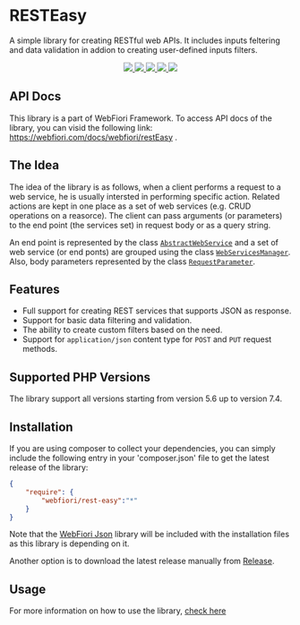 # RESTEasy
A simple library for creating RESTful web APIs. 
It includes inputs feltering and data validation in addion to creating user-defined inputs filters.

<p align="center">
  <a href="https://travis-ci.com/github/WebFiori/restEasy">
    <img src="https://travis-ci.com/WebFiori/restEasy.svg?branch=master">
  </a>
  <a href="https://codecov.io/gh/WebFiori/restEasy">
    <img src="https://codecov.io/gh/WebFiori/restEasy/branch/master/graph/badge.svg" />
  </a>
  <a href="https://sonarcloud.io/dashboard?id=WebFiori_restEasy">
      <img src="https://sonarcloud.io/api/project_badges/measure?project=WebFiori_restEasy&metric=alert_status" />
  </a>
  <a href="https://github.com/WebFiori/restEasy/releases">
      <img src="https://img.shields.io/github/release/WebFiori/restEasy.svg?label=latest" />
  </a>
  <a href="https://packagist.org/packages/webfiori/rest-easy ">
      <img src="https://img.shields.io/packagist/dt/webfiori/rest-easy?color=light-green">
  </a>
</p>

## API Docs
This library is a part of <a>WebFiori Framework</a>. To access API docs of the library, you can visid the following link: https://webfiori.com/docs/webfiori/restEasy .

## The Idea
The idea of the library is as follows, when a client performs a request to a web service, he is usually intersted in performing specific action. Related actions are kept in one place as a set of web services (e.g. CRUD operations on a reasorce). The client can pass arguments (or parameters) to the end point (the services set) in request body or as a query string.

An end point is represented by the class [`AbstractWebService`](https://webfiori.com/docs/webfiori/restEasy/AbstractWebService) and a set of web service (or end ponts) are grouped using the class [`WebServicesManager`](https://webfiori.com/docs/webfiori/restEasy/WebServicesManager). Also, body parameters represented by the class [`RequestParameter`](https://webfiori.com/docs/webfiori/restEasy/RequestParameter).

## Features
* Full support for creating REST services that supports JSON as response.
* Support for basic data filtering and validation.
* The ability to create custom filters based on the need.
* Support for `application/json` content type for `POST` and `PUT` request methods.

## Supported PHP Versions
The library support all versions starting from version 5.6 up to version 7.4.

## Installation
If you are using composer to collect your dependencies, you can simply include the following entry in your 'composer.json' file to get the latest release of the library:

``` json
{
    "require": {
        "webfiori/rest-easy":"*"
    }
}
```
Note that the <a href="https://github.com/usernane/jsonx">WebFiori Json</a> library will be included with the installation files as this library is depending on it. 

Another option is to download the latest release manually from <a href="https://github.com/usernane/restEasy/releases">Release</a>.

## Usage
For more information on how to use the library, [check here](https://github.com/usernane/wf-docs/blob/master/web-services.md)
